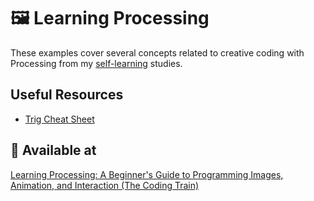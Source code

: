 # :framed_picture: Learning Processing

These examples cover several concepts related to creative coding with Processing from my [self-learning](https://github.com/DanielBrito/self-learning) studies.

## Useful Resources

- [Trig Cheat Sheet](https://github.com/DanielBrito/learning-processing/blob/master/Trig%20Cheat%20Sheet.pdf)

## :round_pushpin: Available at

[Learning Processing: A Beginner's Guide to Programming Images, Animation, and Interaction (The Coding Train)](https://www.youtube.com/user/shiffman/playlists?view=50&sort=dd&shelf_id=2) 
